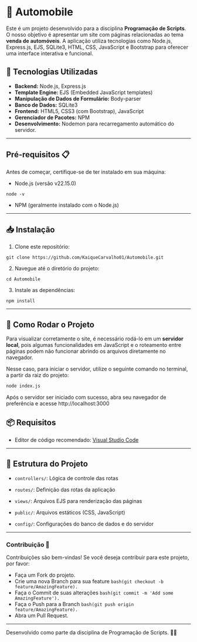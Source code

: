 # 🚗 Automobile

Este é um projeto desenvolvido para a disciplina **Programação de Scripts**. O nosso objetivo é apresentar um site com páginas relacionadas ao tema **venda de automóveis**. A aplicação utiliza tecnologias como Node.js, Express.js, EJS, SQLite3, HTML, CSS, JavaScript e Bootstrap para oferecer uma interface interativa e funcional.

## 🔧 Tecnologias Utilizadas

* **Backend:** Node.js, Express.js
* **Template Engine:** EJS (Embedded JavaScript templates)
* **Manipulação de Dados de Formulário:** Body-parser
* **Banco de Dados:** SQLite3
* **Frontend:** HTML5, CSS3 (com Bootstrap), JavaScript
* **Gerenciador de Pacotes:** NPM
* **Desenvolvimento:** Nodemon para recarregamento automático do servidor.

---

## Pré-requisitos 📋
Antes de começar, certifique-se de ter instalado em sua máquina:
* Node.js (versão v22.15.0)
```
node -v
```
* NPM (geralmente instalado com o Node.js)

---

## 📥 Instalação

1. Clone este repositório:

```
git clone https://github.com/KaiqueCarvalho01/Automobile.git
```

2. Navegue até o diretório do projeto:

```
cd Automobile
```

3. Instale as dependências:

```
npm install
```

---
## 🚀 Como Rodar o Projeto

Para visualizar corretamente o site, é necessário rodá-lo em um **servidor local**, pois algumas funcionalidades em JavaScript e o roteamento entre páginas podem não funcionar abrindo os arquivos diretamente no navegador.

Nesse caso, para iniciar o servidor, utilize o seguinte comando no terminal, a partir da raiz do projeto:
```bash
node index.js
```
Após o servidor ser iniciado com sucesso, abra seu navegador de preferência e acesse http://localhost:3000


## 📦 Requisitos

- Editor de código recomendado: [Visual Studio Code](https://code.visualstudio.com/)

---

## 📂 Estrutura do Projeto

* `controllers/`: Lógica de controle das rotas

* `routes/`: Definição das rotas da aplicação

* `views/`: Arquivos EJS para renderização das páginas

* `public/`: Arquivos estáticos (CSS, JavaScript)

* `config/`: Configurações do banco de dados e do servidor

---

### Contribuição 🤝
Contribuições são bem-vindas! Se você deseja contribuir para este projeto, por favor:

* Faça um Fork do projeto.
* Crie uma nova Branch para sua feature ```bash(git checkout -b feature/AmazingFeature).```
* Faça o Commit de suas alterações ```bash(git commit -m 'Add some AmazingFeature').```
* Faça o Push para a Branch ```bash(git push origin feature/AmazingFeature).```
* Abra um Pull Request.

---
Desenvolvido como parte da disciplina de Programação de Scripts. 👨‍💻
